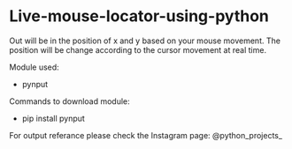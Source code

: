 # Live-mouse-locator-using-python
Out will be in the position of x and y based on your mouse movement.
The position will be change according to the cursor movement at real time.

Module used:
  - pynput
  
Commands to download module:
  - pip install pynput
  
For output referance please check the Instagram page: @python_projects_

